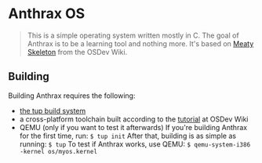 # Anthrax OS
> This is a simple operating system written mostly in C. The goal of Anthrax is to be a learning tool and nothing more. It's based on [Meaty Skeleton](https://wiki.osdev.org/Meaty_Skeleton) from the OSDev Wiki.
## Building
Building Anthrax requires the following:
* [the tup build system](http://gittup.org/tup/index.html)
* a cross-platform toolchain built according to the [tutorial](https://wiki.osdev.org/GCC_Cross-Compiler) at OSDev Wiki
* QEMU (only if you want to test it afterwards)
If you're building Anthrax for the first time, run:
`$ tup init`
After that, building is as simple as running:
`$ tup`
To test if Anthrax works, use QEMU:
`$ qemu-system-i386 -kernel os/myos.kernel`
